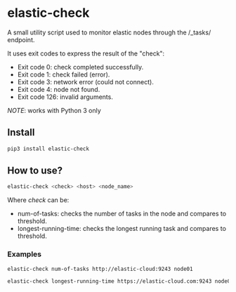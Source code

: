 # elastic-check

A small utility script used to monitor elastic nodes through the /_tasks/ endpoint.

It uses exit codes to express the result of the "check":
- Exit code 0: check completed successfully.
- Exit code 1: check failed (error).
- Exit code 3: network error (could not connect).
- Exit code 4: node not found.
- Exit code 126: invalid arguments.

*NOTE*: works with Python 3 only

## Install
```sh
pip3 install elastic-check
```

## How to use?
```sh
elastic-check <check> <host> <node_name>
```

Where _check_ can be:
- num-of-tasks: checks the number of tasks in the node and compares to threshold.
- longest-running-time: checks the longest running task and compares to threshold.

### Examples
```sh
elastic-check num-of-tasks http://elastic-cloud:9243 node01
```
```sh
elastic-check longest-running-time https://elastic-cloud.com:9243 node02
```